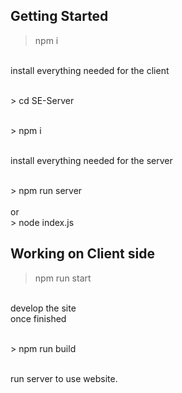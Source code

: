 ## Getting Started
> npm i

<br> install everything needed for the client

<br> > cd SE-Server

<br> > npm i

<br> install everything needed for the server

<br> > npm run server<br>
<br> or
<br> > node index.js

## Working on Client side
> npm run start

<br>develop the site
<br>once finished

<br>> npm run build

<br>run server to use website.